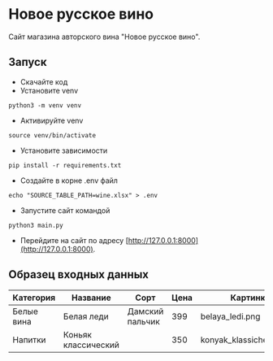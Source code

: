 # Новое русское вино

Сайт магазина авторского вина "Новое русское вино".

## Запуск

- Скачайте код
- Установите venv
```
python3 -m venv venv
```
- Активируйте venv
```
source venv/bin/activate
```
- Установите зависимости
```
pip install -r requirements.txt
```
- Создайте в корне .env файл
```
echo "SOURCE_TABLE_PATH=wine.xlsx" > .env
```
- Запустите сайт командой
```
python3 main.py
```
- Перейдите на сайт по адресу [http://127.0.0.1:8000](http://127.0.0.1:8000).

## Образец входных данных

| Категория   | Название            | Сорт             | Цена | Картинка                 | Акция                 |
|-------------|---------------------|------------------|------|--------------------------|-----------------------|
| Белые вина  | Белая леди          | Дамский пальчик  | 399  | belaya_ledi.png          | Выгодное предложение  |
| Напитки     | Коньяк классический |                  | 350  | konyak_klassicheskyi.png |                       |


